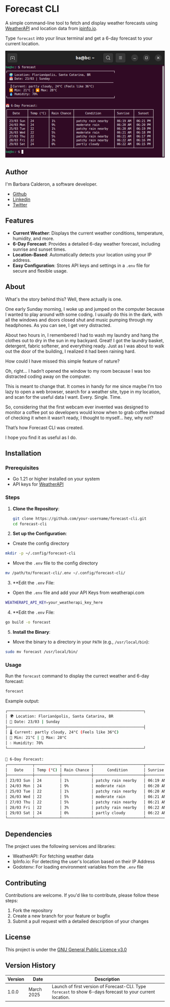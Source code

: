 # Forecast CLI

A simple command-line tool to fetch and display weather forecasts using [WeatherAPI](https://www.weatherapi.com/) and location data from [ipinfo.io](https://ipinfo.io/).

Type `forecast` into your linux terminal and get a 6-day forecast to your current location.

![Terminal Screenshot](forecast-cli.png)

## Author

I'm Barbara Calderon, a software developer.

- [Github](https://www.github.com/barbaracalderon)
- [Linkedin](https://www.linkedin.com/in/barbaracalderondev/?locale=en_US)
- [Twitter](https://www.x.com/bederoni)

## Features

- **Current Weather**: Displays the current weather conditions, temperature, humidity, and more.
- **6-Day Forecast**: Provides a detailed 6-day weather forecast, including sunrise and sunset times.
- **Location-Based**: Automatically detects your location using your IP address.
- **Easy Configuration**: Stores API keys and settings in a `.env` file for secure and flexible usage.

## About

What's the story behind this? Well, there actually is one.

One early Sunday morning, I woke up and jumped on the computer because I wanted to play around with some coding. I usually do this in the dark, with all the windows and doors closed shut and music pumping through my headphones. As you can see, I get very distracted.

About two hours in, I remembered I had to wash my laundry and hang the clothes out to dry in the sun in my backyard. Great! I got the laundry basket, detergent, fabric softener, and everything ready. Just as I was about to walk out the door of the building, I realized it had been raining hard.

How could I have missed this simple feature of nature? 

Oh, right... I hadn’t opened the window to my room because I was too distracted coding away on the computer.

This is meant to change that. It comes in handy for me since maybe I’m too lazy to open a web browser, search for a weather site, type in my location, and scan for the useful data I want. Every. Single. Time.

So, considering that the first webcam ever invented was designed to monitor a coffee pot so developers would know when to grab coffee instead of checking it when it wasn’t ready, I thought to myself... hey, why not?

That’s how Forecast CLI was created.

I hope you find it as useful as I do.

## Installation

### Prerequisites

- Go 1.21 or higher installed on your system
- API keys for [WeatherAPI](https://www.weatherapi.com/)

### Steps

1. **Clone the Repository**:
   ```bash
   git clone https://github.com/your-username/forecast-cli.git
   cd forecast-cli
   ```
2. **Set up the Configuration**:

- Create the config directory
```bash
mkdir -p ~/.config/forecast-cli
```

- Move the `.env` file to the config directory
```bash
mv /path/to/forecast-cli/.env ~/.config/forecast-cli/
```

3. **Edit the `.env` File:

- Open the `.env` file and add your API Keys from weatherapi.com
```bash
WEATHERAPI_API_KEY=your_weatherapi_key_here
```

4. **Edit the `.env` File:
```bash
go build -o forecast
```

5. **Install the Binary**:

- Move the binary to a directory in your `PATH` (e.g., `/usr/local/bin`):
```bash
sudo mv forecast /usr/local/bin/
```

### Usage

Run the `forecast` command to display the currect weather and 6-day forecast:
```bash
forecast
```

Example output:

```bash
┌────────────────────────────────────────────────────────────┐
│ 🌍 Location: Florianópolis, Santa Catarina, BR             
│ 📅 Date: 23/03 | Sunday                                    
├────────────────────────────────────────────────────────────┤
│ 🌡️ Current: partly cloudy, 24°C (Feels like 36°C)          
│ 🔽 Min: 21°C | 🔼 Max: 28°C                                
│ 💧 Humidity: 70%                                           
└────────────────────────────────────────────────────────────┘

📅 6-Day Forecast:
┌───────────┬───────────┬─────────────┬──────────────────────┬──────────┬──────────┐
│   Date    │ Temp (°C) │ Rain Chance │      Condition       │ Sunrise  │  Sunset  │
├───────────┼───────────┼─────────────┼──────────────────────┼──────────┼──────────┤
│ 23/03 Sun │ 24        │ 1%          │ patchy rain nearby   │ 06:19 AM │ 06:21 PM │
│ 24/03 Mon │ 24        │ 9%          │ moderate rain        │ 06:20 AM │ 06:20 PM │
│ 25/03 Tue │ 22        │ 1%          │ patchy rain nearby   │ 06:20 AM │ 06:19 PM │
│ 26/03 Wed │ 22        │ 5%          │ moderate rain        │ 06:21 AM │ 06:18 PM │
│ 27/03 Thu │ 22        │ 5%          │ patchy rain nearby   │ 06:21 AM │ 06:17 PM │
│ 28/03 Fri │ 22        │ 3%          │ patchy rain nearby   │ 06:22 AM │ 06:16 PM │
│ 29/03 Sat │ 24        │ 0%          │ partly cloudy        │ 06:22 AM │ 06:15 PM │
└───────────┴───────────┴─────────────┴──────────────────────┴──────────┴──────────┘
```

## Dependencies

The project uses the following services and libraries:

- WeatherAPI: For fetching weather data
- IpInfo.io: For detecting the user's location based on their IP Address
- Godotenv: For loading environment variables from the `.env` file

## Contributing

Contributions are welcome. If you'd like to contribute, please follow these steps:

1. Fork the repository
2. Create a new branch for your feature or bugfix
3. Submit a pull request with a detailed description of your changes

## License
This project is under the [GNU General Public Licence v3.0](https://choosealicense.com/licenses/gpl-3.0/)


## Version History

| Version | Date       | Description                                      |
|---------|------------|--------------------------------------------------|
| 1.0.0   | March 2025 | Launch of first version of Forecast-CLI. Type `forecast` to show 6-days forecast to your current location.|